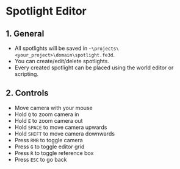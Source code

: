 # Spotlight Editor

## 1. General

- All spotlights will be saved in `~\projects\<your_project>\domain\spotlight.fe3d`.
- You can create/edit/delete spotlights.
- Every created spotlight can be placed using the world editor or scripting.

## 2. Controls

- Move camera with your mouse
- Hold `Q` to zoom camera in
- Hold `E` to zoom camera out
- Hold `SPACE` to move camera upwards
- Hold `SHIFT` to move camera downwards
- Press `RMB` to toggle camera
- Press `G` to toggle editor grid
- Press `R` to toggle reference box
- Press `ESC` to go back
